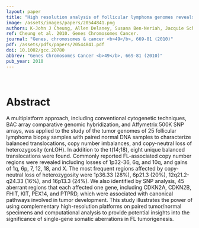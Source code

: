 ```yaml
---
layout: paper
title: "High resolution analysis of follicular lymphoma genomes reveals somatic recurrent sites of copy-neutral loss of heterozygosity and copy number alterations that target single genes."
image: /assets/images/papers/20544841.png
authors: K-John J Cheung, Allen Delaney, Susana Ben-Neriah, Jacquie Schein, Tang Lee, Sohrab P Shah, Dorothy Cheung, Nathalie A Johnson, Andrew J Mungall, Adele Telenius, Betty Lai, Merrill Boyle, Joseph M Connors, Randy D Gascoyne, Marco A Marra, Douglas E Horsman
ref: Cheung et al. 2010. Genes Chromosomes Cancer.
journal: "Genes, chromosomes & cancer <b>49</b>, 669-81 (2010)"
pdf: /assets/pdfs/papers/20544841.pdf
doi: 10.1002/gcc.20780
abbrev: "Genes Chromosomes Cancer <b>49</b>, 669-81 (2010)"
pub_year: 2010
---
```


<br />
<div data-badge-popover="right" data-badge-type="donut" data-pmid="20544841" data-hide-no-mentions="true" class="altmetric-embed"></div>

# Abstract

A multiplatform approach, including conventional cytogenetic techniques, BAC array comparative genomic hybridization, and Affymetrix 500K SNP arrays, was applied to the study of the tumor genomes of 25 follicular lymphoma biopsy samples with paired normal DNA samples to characterize balanced translocations, copy number imbalances, and copy-neutral loss of heterozygosity (cnLOH). In addition to the t(14;18), eight unique balanced translocations were found. Commonly reported FL-associated copy number regions were revealed including losses of 1p32-36, 6q, and 10q, and gains of 1q, 6p, 7, 12, 18, and X. The most frequent regions affected by copy-neutral loss of heterozygosity were 1p36.33 (28%), 6p21.3 (20%), 12q21.2-q24.33 (16%), and 16p13.3 (24%). We also identified by SNP analysis, 45 aberrant regions that each affected one gene, including CDKN2A, CDKN2B, FHIT, KIT, PEX14, and PTPRD, which were associated with canonical pathways involved in tumor development. This study illustrates the power of using complementary high-resolution platforms on paired tumor/normal specimens and computational analysis to provide potential insights into the significance of single-gene somatic aberrations in FL tumorigenesis.


